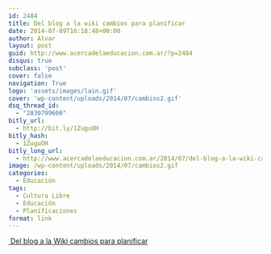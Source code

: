 ```yaml
---
id: 2484
title: Del blog a la wiki cambios para planificar
date: 2014-07-09T16:18:48+00:00
author: Alvar
layout: post
guid: http://www.acercadelaeducacion.com.ar/?p=2484
disqus: true
subclass: 'post'
cover: false
navigation: True
logo: 'assets/images/lain.gif'
cover: 'wp-content/uploads/2014/07/cambios2.gif'
dsq_thread_id:
  - "2830799600"
bitly_url:
  - http://bit.ly/1ZuguOH
bitly_hash:
  - 1ZuguOH
bitly_long_url:
  - http://www.acercadelaeducacion.com.ar/2014/07/del-blog-a-la-wiki-cambios-para-planificar/
image: /wp-content/uploads/2014/07/cambios2.gif
categories:
  - Educación
tags:
  - Cultura Libre
  - Educación
  - Planificaciones
format: link
---
```

<a href="http://acercadelaeducacion.github.io/blog/2014/07/09/del-blog-a-la-wiki-para-planificar/" target="_blank"> Del blog a la Wiki cambios para planificar</a>
